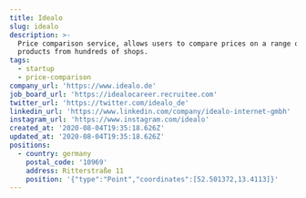 ```yaml
---
title: Idealo
slug: idealo
description: >-
  Price comparison service, allows users to compare prices on a range of
  products from hundreds of shops.
tags:
  - startup
  - price-comparison
company_url: 'https://www.idealo.de'
job_board_url: 'https://idealocareer.recruitee.com'
twitter_url: 'https://twitter.com/idealo_de'
linkedin_url: 'https://www.linkedin.com/company/idealo-internet-gmbh'
instagram_url: 'https://www.instagram.com/idealo'
created_at: '2020-08-04T19:35:18.626Z'
updated_at: '2020-08-04T19:35:18.626Z'
positions:
  - country: germany
    postal_code: '10969'
    address: Ritterstraße 11
    position: '{"type":"Point","coordinates":[52.501372,13.4113]}'
---
```


